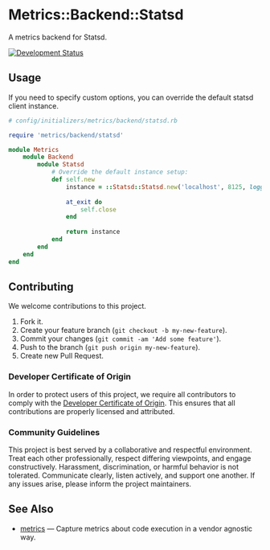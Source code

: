 # Metrics::Backend::Statsd

A metrics backend for Statsd.

[![Development Status](https://github.com/socketry/metrics-backend-statsd/workflows/Test/badge.svg)](https://github.com/socketry/metrics-backend-statsd/actions?workflow=Test)

## Usage

If you need to specify custom options, you can override the default statsd client instance.

``` ruby
# config/initializers/metrics/backend/statsd.rb

require 'metrics/backend/statsd'

module Metrics
	module Backend
		module Statsd
			# Override the default instance setup:
			def self.new
				instance = ::Statsd::Statsd.new('localhost', 8125, logger: Console.logger)
				
				at_exit do
					self.close
				end
				
				return instance
			end
		end
	end
end
```

## Contributing

We welcome contributions to this project.

1.  Fork it.
2.  Create your feature branch (`git checkout -b my-new-feature`).
3.  Commit your changes (`git commit -am 'Add some feature'`).
4.  Push to the branch (`git push origin my-new-feature`).
5.  Create new Pull Request.

### Developer Certificate of Origin

In order to protect users of this project, we require all contributors to comply with the [Developer Certificate of Origin](https://developercertificate.org/). This ensures that all contributions are properly licensed and attributed.

### Community Guidelines

This project is best served by a collaborative and respectful environment. Treat each other professionally, respect differing viewpoints, and engage constructively. Harassment, discrimination, or harmful behavior is not tolerated. Communicate clearly, listen actively, and support one another. If any issues arise, please inform the project maintainers.

## See Also

  - [metrics](https://github.com/socketry/metrics) — Capture metrics about code execution in a vendor agnostic way.
